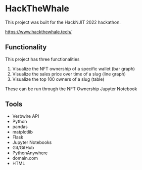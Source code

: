 # HackTheWhale
This project was built for the HackNJIT 2022 hackathon.

https://www.hackthewhale.tech/

## Functionality

This project has three functionalities
1. Visualize the NFT ownership of a specific wallet (bar graph)
2. Visualize the sales price over time of a slug (line graph)
3. Visualize the top 100 owners of a slug (table)

These can be run through the NFT Ownership Jupyter Notebook

## Tools

- Verbwire API
- Python
- pandas
- matplotlib
- Flask
- Jupyter Notebooks
- Git/GitHub
- PythonAnywhere
- domain.com
- HTML
